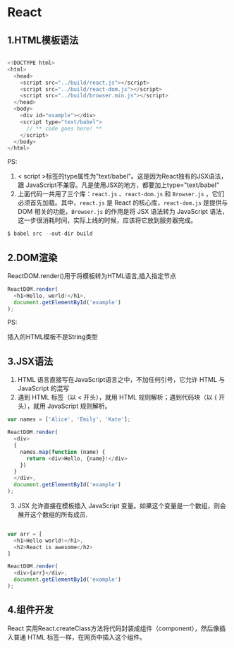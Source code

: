 # React

## 1.HTML模板语法

``` javascript

<!DOCTYPE html>
<html>
  <head>
    <script src="../build/react.js"></script>
    <script src="../build/react-dom.js"></script>
    <script src="../build/browser.min.js"></script>
  </head>
  <body>
    <div id="example"></div>
    <script type="text/babel">
      // ** code goes here! **
    </script>
  </body>
</html>

```
PS:

1. < script >标签的type属性为"text/babel"。这是因为React独有的JSX语法，跟 JavaScript不兼容。凡是使用JSX的地方，都要加上type="text/babel"
2. 上面代码一共用了三个库：`react.js` 、`react-dom.js` 和 `Browser.js` ，它们必须首先加载。其中，`react.js` 是 React 的核心库，`react-dom.js` 是提供与 DOM 相关的功能，`Browser.js` 的作用是将 JSX 语法转为 JavaScript 语法，这一步很消耗时间，实际上线的时候，应该将它放到服务器完成。

``` javascript
$ babel src --out-dir build
```

## 2.DOM渲染

ReactDOM.render()用于将模板转为HTML语言,插入指定节点

``` javascript
ReactDOM.render(
  <h1>Hello, world!</h1>,
  document.getElementById('example')
);
```
PS: 

插入的HTML模板不是String类型

## 3.JSX语法

1. HTML 语言直接写在JavaScript语言之中，不加任何引号，它允许 HTML 与 JavaScript 的混写
2. 遇到 HTML 标签（以 < 开头），就用 HTML 规则解析；遇到代码块（以 { 开头），就用 JavaScript 规则解析。

```javascript
var names = ['Alice', 'Emily', 'Kate'];

ReactDOM.render(
  <div>
  {
    names.map(function (name) {
      return <div>Hello, {name}!</div>
    })
  }
  </div>,
  document.getElementById('example')
);
```

3. JSX 允许直接在模板插入 JavaScript 变量。如果这个变量是一个数组，则会展开这个数组的所有成员.

```javascript

var arr = [
  <h1>Hello world!</h1>,
  <h2>React is awesome</h2>
]

ReactDOM.render(
  <div>{arr}</div>,
  document.getElementById('example')
);

```


## 4.组件开发

React 实用React.createClass方法将代码封装成组件（component），然后像插入普通 HTML 标签一样，在网页中插入这个组件。